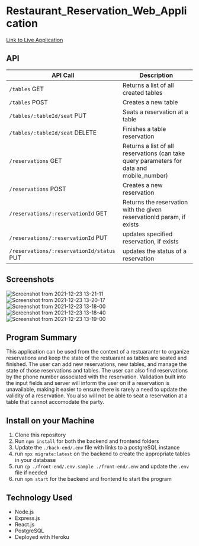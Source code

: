 # Restaurant_Reservation_Web_Application
[Link to Live Application](https://restaurant55423.herokuapp.com/dashboard)

## API

| API Call                                         | Description                                                                                                         |
| -------------------------------------------------------- | ------------------------------------------------------------------------------------------------------------------- |
| `/tables` GET                                 | Returns a list of all created tables                                       |
| `/tables` POST                             | Creates a new table                               |
| `/tables/:tableId/seat` PUT                        | Seats a reservation at a table                                         |
| `/tables/:tableId/seat` DELETE                   | Finishes a table reservation                                                                                         |
| `/reservations` GET                              | Returns a list of all reservations (can take query parameters for data and mobile_number)                                                                                              |
| `/reservations` POST                 | Creates a new reservation                                                                              |
| `/reservations/:reservationId` GET                     | Returns the reservation with the given reservationId param, if exists                                                                         |
| `/reservations/:reservationId` PUT | updates specified reservation, if exists                                                                         |
| `/reservations/:reservationId/status` PUT     | updates the status of a reservation                                                                             |

## Screenshots
![Screenshot from 2021-12-23 13-21-11](https://user-images.githubusercontent.com/23668472/149558809-e9b0a593-3251-42ff-94d6-47b55b5b8b4d.png)
![Screenshot from 2021-12-23 13-20-17](https://user-images.githubusercontent.com/23668472/149558829-5b8e2cf0-2445-4c40-91d7-2227ea7b0f43.png)
![Screenshot from 2021-12-23 13-18-00](https://user-images.githubusercontent.com/23668472/149558845-83f8bcaa-50b0-410d-975a-fe96478b69be.png)
![Screenshot from 2021-12-23 13-18-40](https://user-images.githubusercontent.com/23668472/149558859-425211f0-507d-4e3e-b65b-f4d5a23f8acf.png)
![Screenshot from 2021-12-23 13-19-00](https://user-images.githubusercontent.com/23668472/149558879-9d7d31cc-9e53-4f76-9b40-b124466f0c09.png)

## Program Summary
This application can be used from the context of a restuaranter to organize reservations and keep the state of the restuarant as tables are seated and finished. 
The user can add new reservations, new tables, and manage the state of those reservations and tables.
The user can also find reservations by the phone number associated with the reservation.
Validation built into the input fields and server will inform the user on if a reservation is unavailable, making it easier to ensure there is rarely a need to update the validity of a reservation. You also will not be able to seat a reservation at a table that cannot accomodate the party.

## Install on your Machine

1. Clone this repository
2. Run ```npm install``` for both the backend and frontend folders
3. Update the ```./back-end/.env``` file with links to a postgreSQL instance
4. run ```npx migrate:latest``` on the backend to create the appropriate tables in your database
5. run ```cp ./front-end/.env.sample ./front-end/.env``` and update the ```.env``` file if needed
6. run ```npm start``` for the backend and frontend to start the program

## Technology Used

- Node.js
- Express.js
- React.js
- PostgreSQL
- Deployed with Heroku
